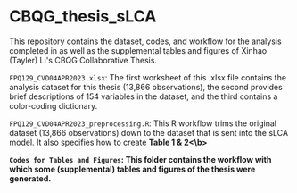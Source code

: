 # CBQG_thesis_sLCA

This repository contains the dataset, codes, and workflow for the analysis completed in as well as the supplemental tables and figures of Xinhao (Tayler) Li's CBQG Collaborative Thesis.

`FPQ129_CVD04APR2023.xlsx`: The first worksheet of this .xlsx file contains the analysis dataset for this thesis (13,866 observations), the second provides brief descriptions of 154 variables in the dataset, and the third contains a color-coding dictionary.

`FPQ129_CVD04APR2023_preprocessing.R`: This R workflow trims the original dataset (13,866 observations) down to the dataset that is sent into the sLCA model. It also specifies how to create <b>Table 1 & 2<\b>

`Codes for Tables and Figures`: This folder contains the workflow with which some (supplemental) tables and figures of the thesis were generated.
